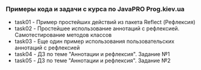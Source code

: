 <h3>Примеры кода и задачи с курса по JavaPRO Prog.kiev.ua</h3>
<ul>
  <li>task01 - Пример простейших действий из пакета Reflect (Рефлексия)</li>
  <li>task02 - Простейшее использование аннотаций с рефлексией. Самотестирование методов классов</li>
  <li>task03 - Еще один пример использования пользовательских аннотаций с рефлексией</li>
  <li>task04 - ДЗ по теме "Аннотации и рефлексия". Задание №1</li>
  <li>task05 - ДЗ по теме "Аннотации и рефлексия". Задание №2</li>
</ul>
